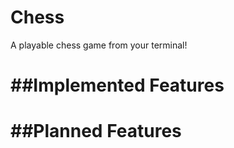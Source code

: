 Chess
=====

A playable chess game from your terminal!


##Implemented Features
======================


##Planned Features
==================
